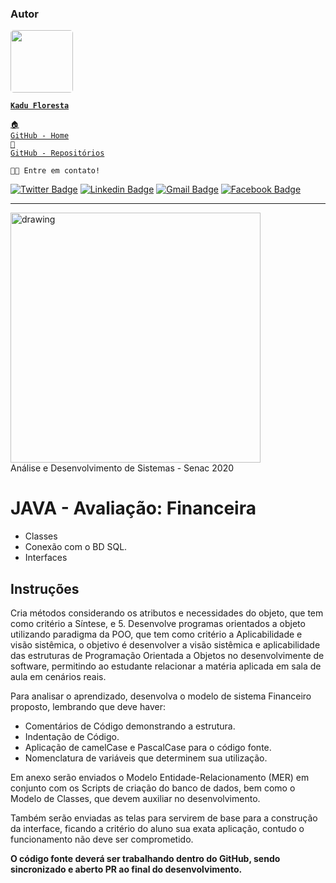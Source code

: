 ### Autor

<a href="https://www.linkedin.com/in/kadufloresta/">
 <img style="border-radius: 5px;" src="https://media-exp1.licdn.com/dms/image/C4D03AQFfIeRf3UDQ9Q/profile-displayphoto-shrink_400_400/0?e=1605139200&v=beta&t=vWVjctWELGPrf-DrfqlwmBWjl88lk6ZwKTUJoCIkI_I" width="100px; alt=""/></b>
 
 <code><b>Kadu Floresta</b></code></a>
 
 <code><a href="https://github.com/KaduFloresta" title="HomeGit">🏠 GitHub - Home</a><br></code>
 <code><a href="https://github.com/KaduFloresta?tab=repositories" title="RepoGit">📂 GitHub - Repositórios</a><br></code>

<code>👋🏽 Entre em contato!</code>

[![Twitter Badge](https://img.shields.io/badge/-@kadu_kururu-1ca0f1?style=flat-square&labelColor=1ca0f1&logo=twitter&logoColor=white&link=https://twitter.com/kadu_kururu)](https://twitter.com/kadu_kururu)
[![Linkedin Badge](https://img.shields.io/badge/-Kadu_Floresta-blue?style=flat-square&logo=Linkedin&logoColor=white&link=https://www.linkedin.com/in/kadufloresta/)](https://www.linkedin.com/in/kadufloresta/) 
[![Gmail Badge](https://img.shields.io/badge/-cefloresta1@gmail.com-c14438?style=flat-square&logo=Gmail&logoColor=white&link=mailto:cefloresta1@gmail.com)](mailto:cefloresta1@gmail.com)
[![Facebook Badge](https://img.shields.io/badge/-Kadu_Floresta-lightblue?style=flat-square&logo=Facebook&logoColor=white&link=https://https://www.facebook.com/kadu.floresta)](https://https://www.facebook.com/kadu.floresta) 

---
<img src="https://www.ead.senac.br/arquivo/api/download/publico/1134" alt="drawing" width="400"/><br>
Análise e Desenvolvimento de Sistemas - Senac 2020
# JAVA - Avaliação: Financeira

- Classes
- Conexão com o BD SQL.
- Interfaces

## Instruções

Cria métodos considerando os atributos e necessidades do objeto, que tem como critério a Síntese, e 5. Desenvolve programas orientados a objeto utilizando paradigma da POO, que tem como critério a Aplicabilidade e visão sistêmica, o objetivo é desenvolver a visão sistêmica e aplicabilidade das estruturas de Programação Orientada a Objetos no desenvolvimente de software, permitindo ao estudante relacionar a matéria aplicada em sala de aula em cenários reais.

Para analisar o aprendizado, desenvolva o modelo de sistema Financeiro proposto, lembrando que deve haver:

- Comentários de Código demonstrando a estrutura.
- Indentação de Código.
- Aplicação de camelCase e PascalCase para o código fonte.
- Nomenclatura de variáveis que determinem sua utilização.

Em anexo serão enviados o Modelo Entidade-Relacionamento (MER) em conjunto com os Scripts de criação do banco de dados, bem como o Modelo de Classes, que devem auxiliar no desenvolvimento.

Também serão enviadas as telas para servirem de base para a construção da interface, ficando a critério do aluno sua exata aplicação, contudo o funcionamento não deve ser comprometido.

**O código fonte deverá ser trabalhando dentro do GitHub, sendo sincronizado e aberto PR ao final do desenvolvimento.**
